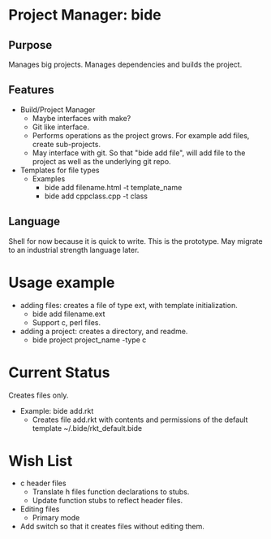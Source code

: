 # Project Manager: bide

## Purpose
Manages big projects. Manages dependencies and builds the
project.

## Features
+ Build/Project Manager
	+ Maybe interfaces with make?
	+ Git like interface.
	+ Performs operations as the project grows. For example
		add files, create sub-projects.
	+ May interface with git. So that "bide add file", will add
		file to the project as well as the underlying git repo.
+ Templates for file types
	+ Examples
		+ bide add filename.html -t template_name
		+ bide add cppclass.cpp -t class

## Language
Shell for now because it is quick to write. This is the prototype.
May migrate to an industrial strength language later.

# Usage example
+ adding files: creates a file of type ext, with template initialization.
	+ bide add filename.ext
	+ Support c, perl files.
+ adding a project: creates a directory, and readme.
	+ bide project project_name -type c


# Current Status
Creates files only.
+ Example: bide add.rkt
	+ Creates file add.rkt with contents and permissions of the default
			template ~/.bide/rkt_default.bide


# Wish List
+ c header files
	+ Translate h files function declarations
		to stubs.
	+ Update function stubs to reflect header
		files.
+ Editing files
	+ Primary mode
+ Add switch so that it creates files without editing them.
